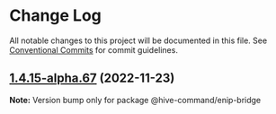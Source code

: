 # Change Log

All notable changes to this project will be documented in this file.
See [Conventional Commits](https://conventionalcommits.org) for commit guidelines.

## [1.4.15-alpha.67](https://github.com/TheTechCompany/HiveCommand/compare/v1.4.15-alpha.66...v1.4.15-alpha.67) (2022-11-23)

**Note:** Version bump only for package @hive-command/enip-bridge
